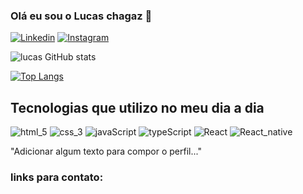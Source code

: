 ### Olá eu sou o Lucas chagaz 👋

[![Linkedin](https://img.shields.io/badge/LinkedIn-0077B5?style=for-the-badge&logo=linkedin&logoColor=white)]()
[![Instagram](https://img.shields.io/badge/Instagram-E4405F?style=for-the-badge&logo=instagram&logoColor=white)]()



![lucas GitHub stats](https://github-readme-stats.vercel.app/api?username=lucaschagaz&show_icons=true&theme=dracula)

[![Top Langs](https://github-readme-stats.vercel.app/api/top-langs/?username=lucaschagaz&layout=compact)](https://github.com/anuraghazra/github-readme-stats)

## Tecnologias que utilizo no meu dia a dia

<div style="display : inline_block">
    <img src="https://img.shields.io/badge/HTML5-E34F26?style=for-the-badge&logo=html5&logoColor=white" alt="html_5" />
    <img src="https://img.shields.io/badge/CSS3-1572B6?style=for-the-badge&logo=css3&logoColor=white" alt="css_3"/>
    <img src="https://img.shields.io/badge/JavaScript-F7DF1E?style=for-the-badge&logo=javascript&logoColor=black" alt="javaScript" />
    <img src="https://img.shields.io/badge/TypeScript-007ACC?style=for-the-badge&logo=typescript&logoColor=white" alt="typeScript" />
    <img src="https://img.shields.io/badge/React-20232A?style=for-the-badge&logo=react&logoColor=61DAFB" alt="React" />
    <img src="https://img.shields.io/badge/React_Native-20232A?style=for-the-badge&logo=react&logoColor=61DAFB" alt="React_native" />
</div>



"Adicionar algum texto para compor o perfil..."


### links para contato:
